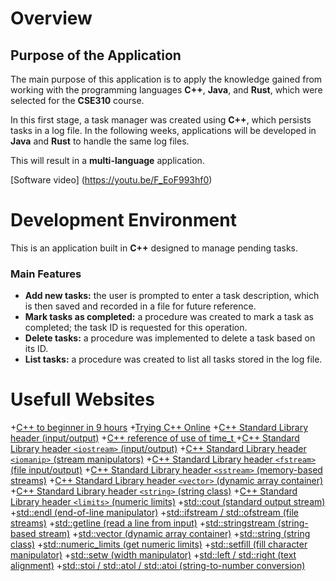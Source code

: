 # Overview

## Purpose of the Application

The main purpose of this application is to apply the knowledge gained from working with the programming languages **C++**, **Java**, and **Rust**, which were selected for the **CSE310** course.

In this first stage, a task manager was created using **C++**, which persists tasks in a log file. In the following weeks, applications will be developed in **Java** and **Rust** to handle the same log files.

This will result in a **multi-language** application.


[Software video] (https://youtu.be/F_EoF993hf0)

# Development Environment

This is an application built in **C++** designed to manage pending tasks.


### Main Features

- **Add new tasks:** the user is prompted to enter a task description, which is then saved and recorded in a file for future reference.
- **Mark tasks as completed:** a procedure was created to mark a task as completed; the task ID is requested for this operation.
- **Delete tasks:** a procedure was implemented to delete a task based on its ID.
- **List tasks:** a procedure was created to list all tasks stored in the log file.

# Usefull Websites
+[C++ to beginner in 9 hours](https://www.youtube.com/watch?v=jS6wb263CIM&t=3126s)
+[Trying C++ Online](https://www.w3schools.com/cpp/trycpp.asp?filename=demo_date_time) 
+[C++ Standard Library header (input/output)](https://en.cppreference.com/w/cpp/header/iostream.html)
+[C++ reference of use of time_t ](https://en.cppreference.com/w/c/chrono/time_t)
+[C++ Standard Library header `<iostream>` (input/output)](https://en.cppreference.com/w/cpp/header/iostream)
+[C++ Standard Library header `<iomanip>` (stream manipulators)](https://en.cppreference.com/w/cpp/header/iomanip)
+[C++ Standard Library header `<fstream>` (file input/output)](https://en.cppreference.com/w/cpp/header/fstream)
+[C++ Standard Library header `<sstream>` (memory-based streams)](https://en.cppreference.com/w/cpp/header/sstream)
+[C++ Standard Library header `<vector>` (dynamic array container)](https://en.cppreference.com/w/cpp/header/vector)
+[C++ Standard Library header `<string>` (string class)](https://en.cppreference.com/w/cpp/header/string)
+[C++ Standard Library header `<limits>` (numeric limits)](https://en.cppreference.com/w/cpp/header/limits)
+[std::cout (standard output stream)](https://en.cppreference.com/w/cpp/io/cout)
+[std::endl (end-of-line manipulator)](https://en.cppreference.com/w/cpp/io/manip/endl)
+[std::ifstream / std::ofstream (file streams)](https://en.cppreference.com/w/cpp/io/basic_ifstream)
+[std::getline (read a line from input)](https://en.cppreference.com/w/cpp/string/basic_string/getline)
+[std::stringstream (string-based stream)](https://en.cppreference.com/w/cpp/io/basic_stringstream)
+[std::vector (dynamic array container)](https://en.cppreference.com/w/cpp/container/vector)
+[std::string (string class)](https://en.cppreference.com/w/cpp/string/basic_string)
+[std::numeric_limits (get numeric limits)](https://en.cppreference.com/w/cpp/types/numeric_limits)
+[std::setfill (fill character manipulator)](https://en.cppreference.com/w/cpp/io/manip/setfill)
+[std::setw (width manipulator)](https://en.cppreference.com/w/cpp/io/manip/setw)
+[std::left / std::right (text alignment)](https://en.cppreference.com/w/cpp/io/manip/left)
+[std::stoi / std::atol / std::atoi (string-to-number conversion)](https://en.cppreference.com/w/cpp/string/basic_string/stol)

